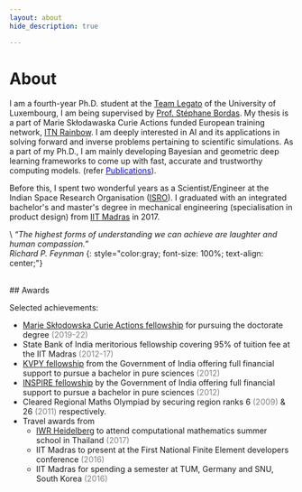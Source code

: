 ```yaml
---
layout: about
hide_description: true

---
```


# About




I am a fourth-year Ph.D. student at the [Team Legato](https://legato-team.eu) of the University of Luxembourg,
I am being supervised by [Prof. Stéphane Bordas](https://scholar.google.com/citations?user=QKZBZ48AAAAJ&hl=en).
My thesis is a part of  Marie Skłodawaska Curie Actions funded European training network, [ITN Rainbow](https://rainbow.ku.dk).
I am deeply interested in AI and its applications in solving forward and inverse problems pertaining to scientific simulations. As a part of my Ph.D., I am mainly developing Bayesian and geometric deep learning frameworks to come up with fast, accurate and trustworthy computing models. (refer [<span style="color:blue">Publications</span>](/publications)). 
 <!-- accelerate computationally costly conventional numerical methods -->

Before this, I spent two wonderful years as a Scientist/Engineer at the Indian Space Research Organisation ([ISRO](https://www.isro.gov.in)).
I graduated with an integrated bachelor's and master's degree in mechanical engineering (specialisation in product design)
from [IIT Madras](https://www.iitm.ac.in) in 2017.

\\
*“The highest forms of understanding we can achieve are laughter and human compassion.” \
Richard P. Feynman*
{: style="color:gray; font-size: 100%; text-align: center;"}

<br/>
## Awards

Selected achievements:

* [Marie Skłodowska Curie Actions fellowship](https://marie-sklodowska-curie-actions.ec.europa.eu/actions/doctoral-networks) for pursuing the doctorate degree <span style="color:gray">(2019-22)</span>
* State Bank of India meritorious fellowship covering 95% of tuition fee at the IIT Madras <span style="color:gray">(2012-17)</span>
* [KVPY fellowship](http://www.kvpy.iisc.ernet.in/main/about.htm) from the Government of India offering full financial support to pursue a bachelor in pure sciences <span style="color:gray">(2012)</span>
* [INSPIRE fellowship](https://online-inspire.gov.in) by the Government of India offering full financial support to pursue a bachelor in pure sciences <span style="color:gray">(2012)</span>
* Cleared Regional Maths Olympiad by securing region ranks 6 <span style="color:gray">(2009)</span> & 26 <span style="color:gray">(2011)</span> respectively.
* Travel awards from
   - [IWR Heidelberg](https://typo.iwr.uni-heidelberg.de/home) to attend computational mathematics summer school in Thailand <span style="color:gray">(2017)</span>
   - IIT Madras to present at the First National Finite Element developers conference <span style="color:gray">(2016)</span>
   - IIT Madras for spending a semester at TUM, Germany and SNU, South Korea <span style="color:gray">(2016)</span>
